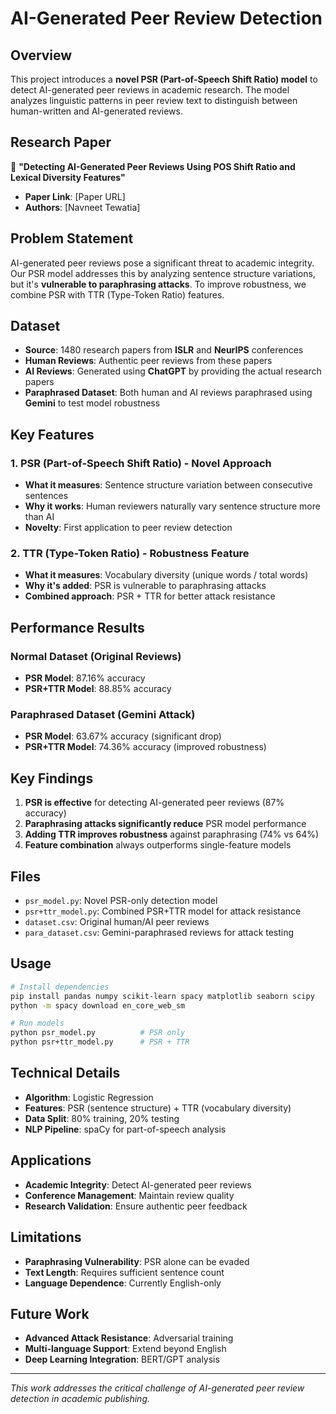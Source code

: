 # AI-Generated Peer Review Detection

## Overview
This project introduces a **novel PSR (Part-of-Speech Shift Ratio) model** to detect AI-generated peer reviews in academic research. The model analyzes linguistic patterns in peer review text to distinguish between human-written and AI-generated reviews.

## Research Paper
📄 **"Detecting AI-Generated Peer Reviews Using POS Shift Ratio and Lexical Diversity Features"**
- **Paper Link**: [Paper URL]
- **Authors**: [Navneet Tewatia]

## Problem Statement
AI-generated peer reviews pose a significant threat to academic integrity. Our PSR model addresses this by analyzing sentence structure variations, but it's **vulnerable to paraphrasing attacks**. To improve robustness, we combine PSR with TTR (Type-Token Ratio) features.

## Dataset
- **Source**: 1480 research papers from **ISLR** and **NeurIPS** conferences
- **Human Reviews**: Authentic peer reviews from these papers
- **AI Reviews**: Generated using **ChatGPT** by providing the actual research papers
- **Paraphrased Dataset**: Both human and AI reviews paraphrased using **Gemini** to test model robustness

## Key Features

### 1. PSR (Part-of-Speech Shift Ratio) - Novel Approach
- **What it measures**: Sentence structure variation between consecutive sentences
- **Why it works**: Human reviewers naturally vary sentence structure more than AI
- **Novelty**: First application to peer review detection

### 2. TTR (Type-Token Ratio) - Robustness Feature
- **What it measures**: Vocabulary diversity (unique words / total words)
- **Why it's added**: PSR is vulnerable to paraphrasing attacks
- **Combined approach**: PSR + TTR for better attack resistance

## Performance Results

### Normal Dataset (Original Reviews)
- **PSR Model**: 87.16% accuracy
- **PSR+TTR Model**: 88.85% accuracy

### Paraphrased Dataset (Gemini Attack)
- **PSR Model**: 63.67% accuracy (significant drop)
- **PSR+TTR Model**: 74.36% accuracy (improved robustness)

## Key Findings

1. **PSR is effective** for detecting AI-generated peer reviews (87% accuracy)
2. **Paraphrasing attacks significantly reduce** PSR model performance
3. **Adding TTR improves robustness** against paraphrasing (74% vs 64%)
4. **Feature combination** always outperforms single-feature models

## Files

- `psr_model.py`: Novel PSR-only detection model
- `psr+ttr_model.py`: Combined PSR+TTR model for attack resistance
- `dataset.csv`: Original human/AI peer reviews
- `para_dataset.csv`: Gemini-paraphrased reviews for attack testing

## Usage

```bash
# Install dependencies
pip install pandas numpy scikit-learn spacy matplotlib seaborn scipy
python -m spacy download en_core_web_sm

# Run models
python psr_model.py          # PSR only
python psr+ttr_model.py      # PSR + TTR
```

## Technical Details

- **Algorithm**: Logistic Regression
- **Features**: PSR (sentence structure) + TTR (vocabulary diversity)
- **Data Split**: 80% training, 20% testing
- **NLP Pipeline**: spaCy for part-of-speech analysis

## Applications

- **Academic Integrity**: Detect AI-generated peer reviews
- **Conference Management**: Maintain review quality
- **Research Validation**: Ensure authentic peer feedback

## Limitations

- **Paraphrasing Vulnerability**: PSR alone can be evaded
- **Text Length**: Requires sufficient sentence count
- **Language Dependence**: Currently English-only

## Future Work

- **Advanced Attack Resistance**: Adversarial training
- **Multi-language Support**: Extend beyond English
- **Deep Learning Integration**: BERT/GPT analysis

---

*This work addresses the critical challenge of AI-generated peer review detection in academic publishing.*